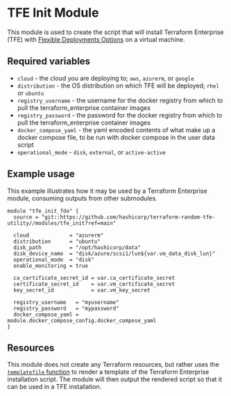 # TFE Init Module

This module is used to create the script that will install Terraform Enterprise (TFE) with [Flexible Deployments Options](https://developer.hashicorp.com/terraform/enterprise/flexible-deployments) on a virtual machine.

## Required variables

* `cloud` - the cloud you are deploying to; `aws`, `azurerm`, or `google`
* `distribution` - the OS distribution on which TFE will be deployed; `rhel` or `ubuntu`
* `registry_username` - the username for the docker registry from which to pull the terraform_enterprise container images
* `registry_password` - the password for the docker registry from which to pull the terraform_enterprise container images
* `docker_compose_yaml` - the yaml encoded contents of what make up a docker compose file, to be run with docker compose in the user data script
* `operational_mode` - `disk`, `external`, or `active-active`

## Example usage

This example illustrates how it may be used by a Terraform Enterprise module, consuming outputs from other submodules.

```hcl
module "tfe_init_fdo" {
  source = "git::https://github.com/hashicorp/terraform-random-tfe-utility//modules/tfe_init?ref=main"

  cloud             = "azurerm"
  distribution      = "ubuntu"
  disk_path         = "/opt/hashicorp/data"
  disk_device_name  = "disk/azure/scsi1/lun${var.vm_data_disk_lun}"
  operational_mode  = "disk"
  enable_monitoring = true

  ca_certificate_secret_id = var.ca_certificate_secret
  certificate_secret_id    = var.vm_certificate_secret
  key_secret_id            = var.vm_key_secret

  registry_username   = "myusername"
  registry_password   = "mypassword"
  docker_compose_yaml = module.docker_compose_config.docker_compose_yaml
}
```

## Resources

This module does not create any Terraform resources, but rather uses the [`templatefile` function](https://www.terraform.io/language/functions/templatefile)
to render a template of the Terraform Enterprise installation script. The module will then output the
rendered script so that it can be used in a TFE installation.
